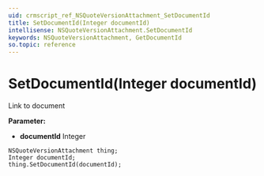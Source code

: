 ```yaml
---
uid: crmscript_ref_NSQuoteVersionAttachment_SetDocumentId
title: SetDocumentId(Integer documentId)
intellisense: NSQuoteVersionAttachment.SetDocumentId
keywords: NSQuoteVersionAttachment, GetDocumentId
so.topic: reference
---
```


# SetDocumentId(Integer documentId)

Link to document

**Parameter:** 
 - **documentId** Integer

```crmscript
NSQuoteVersionAttachment thing;
Integer documentId;
thing.SetDocumentId(documentId);
```

